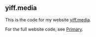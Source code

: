 ## yiff.media
This is the code for my website [yiff.media](https://yiff.media).

For the full website code, see [Primary](https://github.com/OwOWebsites/Primary).
